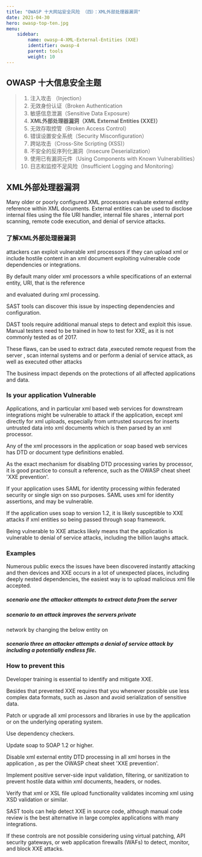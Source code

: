 ```yaml
---
title: "OWASP 十大网站安全风险 （四）：XML外部处理器漏洞"
date: 2021-04-30
hero: owasp-top-ten.jpg
menu:
    sidebar:
        name: owasp-4-XML-External-Entities (XXE)
        identifier: owasp-4
        parent: tools
        weight: 10
---
```


## OWASP 十大信息安全主题
> 1. 注入攻击 （Injection）
> 2. 无效身份认证（Broken Authentication
> 3. 敏感信息泄漏（Sensitive Data Exposure）
> 4. **XML外部处理器漏洞（XML External Entities (XXE)）**
> 5. 无效存取控管（Broken Access Control）
> 6. 错误设置安全系统（Security Misconfiguration）
> 7. 跨站攻击（Cross-Site Scripting (XSS)）
> 8. 不安全的反序列化漏洞（Insecure Deserialization）
> 9. 使用已有漏洞元件（Using Components with Known Vulnerabilities）
> 10. 日志和监控不足风险（Insufficient Logging and Monitoring）



## XML外部处理器漏洞
Many older or poorly configured XML processors evaluate external entity reference within XML documents.
External entities can be used to disclose internal files using the file URI handler, internal file shares
, internal port scanning, remote code execution, and denial of service attacks.



### 了解XML外部处理器漏洞

attackers can exploit vulnerable xml processors if they can upload xml or include hostile content in an xml document 
exploiting vulnerable code dependencies or integrations. 

By default many older xml processors a while specifications of an external entity, URI, that is the reference 

and evaluated during xml processing.


SAST tools can discover this issue by inspecting dependencies and configuration.

DAST tools require additional manual steps to detect and exploit this issue. Manual testers need to be trained in how 
to test for XXE, as it is not commonly tested as of 2017.


These flaws, can be used to extract data ,executed remote request from the server , scan internal systems and or perform 
a denial of service attack, as well as executed other attacks 

The business impact depends on the protections of all affected applications and data.


### Is your application Vulnerable
Applications, and in particular xml based web services for downstream integrations might be vulnerable to attack if the 
application, except xml directly for xml uploads, especially from untrusted sources for inserts untrusted data into xml 
documents which is then parsed by an xml processor.


Any of the xml processors in the application or soap based web services has DTD or document type definitions enabled.


As the exact mechanism for disabling DTD processing varies by processor, it is good practice to consult a reference, 
such as the OWASP cheat sheet 'XXE prevention'.


If your application uses SAML for identity processing within federated security or single sign on sso purposes.
 SAML uses xml for identity assertions, and may be vulnerable.


If the application uses soap to version 1.2, it is likely susceptible to XXE attacks if xml entities so being passed 
through soap framework.


Being vulnerable to XXE attacks likely means that the application is vulnerable to denial of service attacks, 
including the billion laughs attack.

### Examples

Numerous public execs the issues have been discovered instantly attacking and then devices and XXE occurs in a lot of 
unexpected places, including deeply nested dependencies, the easiest way is to upload malicious xml file accepted.


##### scenario one the attacker attempts to extract data from the server 

##### scenario to an attack improves the servers private 
network by changing the below entity on 

##### scenario three an attacker attempts a denial of service attack by including a potentially endless file.



### How to prevent this
Developer training is essential to identify and mitigate XXE.


Besides that prevented XXE requires that you whenever possible use less complex data formats, such as Jason and avoid 
serialization of sensitive data.


Patch or upgrade all xml processors and libraries in use by the application or on the underlying operating system.

Use dependency checkers.

Update soap to SOAP 1.2 or higher.


Disable xml external entity DTD processing in all xml horses in the application , as per the OWASP cheat sheet 'XXE prevention'.

Implement positive server-side input validation, filtering, or sanitization to prevent hostile data within xml documents, headers,  or nodes.


Verify that xml or XSL file upload functionality validates incoming xml using XSD validation or similar.


SAST tools can help detect XXE in source code, although manual code review is the best alternative in large complex 
applications with many integrations.


If these controls are not possible considering using virtual patching, API security gateways, or web application firewalls (WAFs)
to detect, monitor, and block XXE attacks.
